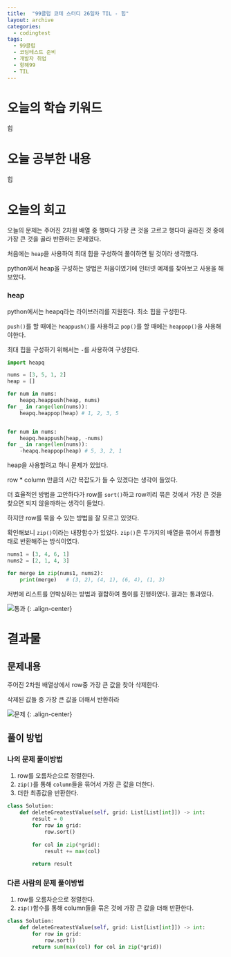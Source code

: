 ```yaml
---
title:  "99클럽 코테 스터디 26일차 TIL - 힙"
layout: archive
categories:
  - codingtest
tags:
  - 99클럽
  - 코딩테스트 준비
  - 개발자 취업
  - 항해99
  - TIL
---
```


# 오늘의 학습 키워드 
힙

# 오늘 공부한 내용
힙

# 오늘의 회고
오늘의 문제는 주어진 2차원 배열 중 행마다 가장 큰 것을 고르고 행다마 골라진 것 중에 가장 큰 것을 골라 반환하는 문제였다.

처음에는 `heap`을 사용하여 최대 힙을 구성하여 풀이하면 될 것이라 생각했다.

python에서 heap을 구성하는 방법은 처음이였기에 인터넷 예제를 찾아보고 사용을 해보았다.

### heap
python에서는 heapq라는 라이브러리를 지원한다. 최소 힙을 구성한다.

`push()`를 할 때에는 `heappush()`를 사용하고 `pop()`를 할 때에는 `heappop()`을 사용해야한다.

최대 힙을 구성하기 위해서는 `-`를 사용하여 구성한다.

```python
import heapq

nums = [3, 5, 1, 2]
heap = []

for num in nums:
	heapq.heappush(heap, nums)
for _ in range(len(nums)):
	heapq.heappop(heap) # 1, 2, 3, 5


for num in nums:
	heapq.heappush(heap, -nums)
for _ in range(len(nums)):
	-heapq.heappop(heap) # 5, 3, 2, 1
```

heap을 사용할려고 하니 문제가 있었다.

row * column 만큼의 시간 복잡도가 들 수 있겠다는 생각이 들었다.

더 효율적인 방법을 고안하다가 row를 `sort()`하고 row끼리 묶은 것에서 가장 큰 것을 찾으면 되지 않을까하는 생각이 들었다.

하지만 row를 묶을 수 있는 방법을 잘 모르고 있엇다.

확인해보니 `zip()`이라는 내장함수가 있었다. `zip()`은 두가지의 배열을 묶어서 튜플형태로 반환해주는 방식이였다.

```python
nums1 = [3, 4, 6, 1]
nums2 = [2, 1, 4, 3]

for merge in zip(nums1, nums2):
	print(merge)   # (3, 2), (4, 1), (6, 4), (1, 3)
```

저번에 리스트를 언박싱하는 방법과 결합하여 풀이를 진행하였다. 결과는 통과였다.

![통과](https://github.com/kimhyunso/kimhyunso.github.io/assets/87798982/535719fb-ce06-4b62-96c2-05a49a6e0baa)
{: .align-center}

# 결과물
## 문제내용
주어진 2차원 배열상에서 row중 가장 큰 값을 찾아 삭제한다.

삭제된 값들 중 가장 큰 값을 더해서 반환하라


![문제](https://github.com/kimhyunso/kimhyunso.github.io/assets/87798982/cd49bc15-7274-4820-9fb2-f10b82e35c79)
{: .align-center}

## 풀이 방법
### 나의 문제 풀이방법
1. row를 오름차순으로 정렬한다.
2. `zip()`를 통해 `column`들을 묶어서 가장 큰 값을 더한다.
3. 더한 최종값을 반환한다.


```python
class Solution:
	def deleteGreatestValue(self, grid: List[List[int]]) -> int:
		result = 0
		for row in grid:
			row.sort()
		
		for col in zip(*grid):
			result += max(col)
		
		return result
```


### 다른 사람의 문제 풀이방법
1. row를 오름차순으로 정렬한다.
2. `zip()`함수를 통해 column들을 묶은 것에 가장 큰 값을 더해 반환한다.

```python
class Solution:
	def deleteGreatestValue(self, grid: List[List[int]]) -> int:
		for row in grid:
			row.sort()
    	return sum(max(col) for col in zip(*grid))
```

